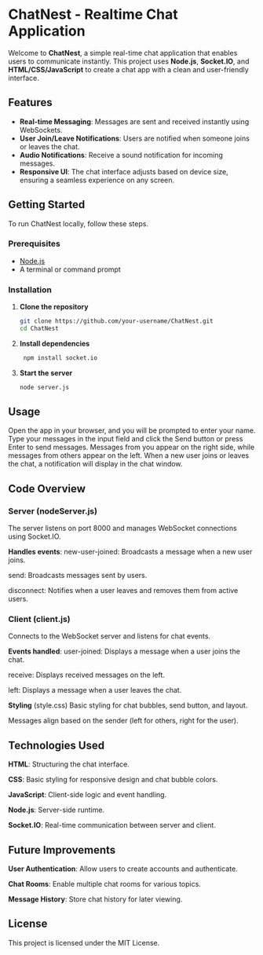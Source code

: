 # ChatNest - Realtime Chat Application

Welcome to **ChatNest**, a simple real-time chat application that enables users to communicate instantly. This project uses **Node.js**, **Socket.IO**, and **HTML/CSS/JavaScript** to create a chat app with a clean and user-friendly interface.

## Features

- **Real-time Messaging**: Messages are sent and received instantly using WebSockets.
- **User Join/Leave Notifications**: Users are notified when someone joins or leaves the chat.
- **Audio Notifications**: Receive a sound notification for incoming messages.
- **Responsive UI**: The chat interface adjusts based on device size, ensuring a seamless experience on any screen.

## Getting Started

To run ChatNest locally, follow these steps.

### Prerequisites

- [Node.js](https://nodejs.org/)
- A terminal or command prompt

### Installation

1. **Clone the repository**
   ```bash
   git clone https://github.com/your-username/ChatNest.git
   cd ChatNest
2. **Install dependencies**
   ```bash
    npm install socket.io
3. **Start the server**
    ```bash
    node server.js

## Usage

Open the app in your browser, and you will be prompted to enter your name.
Type your messages in the input field and click the Send button or press Enter to send messages.
Messages from you appear on the right side, while messages from others appear on the left.
When a new user joins or leaves the chat, a notification will display in the chat window.

## Code Overview
### Server (nodeServer.js)
The server listens on port 8000 and manages WebSocket connections using Socket.IO.

**Handles events**:
new-user-joined: Broadcasts a message when a new user joins.

send: Broadcasts messages sent by users.

disconnect: Notifies when a user leaves and removes them from active users.

### Client (client.js)
Connects to the WebSocket server and listens for chat events.

**Events handled**:
user-joined: Displays a message when a user joins the chat.

receive: Displays received messages on the left.

left: Displays a message when a user leaves the chat.

**Styling** (style.css)
Basic styling for chat bubbles, send button, and layout.

Messages align based on the sender (left for others, right for the user).

## Technologies Used
**HTML**: Structuring the chat interface.

**CSS**: Basic styling for responsive design and chat bubble colors.

**JavaScript**: Client-side logic and event handling.

**Node.js**: Server-side runtime.

**Socket.IO**: Real-time communication between server and client.

## Future Improvements
**User Authentication**: Allow users to create accounts and authenticate.

**Chat Rooms**: Enable multiple chat rooms for various topics.

**Message History**: Store chat history for later viewing.

## License
This project is licensed under the MIT License.

